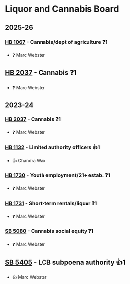 # Liquor and Cannabis Board
## 2025-26

### [HB 1067](/bill/2025-26/hb/1067/) - Cannabis/dept of agriculture   ❓1
* ❓ Marc Webster

## [HB 2037](/bill/2025-26/hb/2037/) - Cannabis   ❓1
* ❓ Marc Webster

## 2023-24

### [HB 2037](/bill/2023-24/hb/2037/) - Cannabis   ❓1
* ❓ Marc Webster

### [HB 1132](/bill/2023-24/hb/1132/) - Limited authority officers 👍1  
* 👍 Chandra Wax

### [HB 1730](/bill/2023-24/hb/1730/) - Youth employment/21+ estab.   ❓1
* ❓ Marc Webster

### [HB 1731](/bill/2023-24/hb/1731/) - Short-term rentals/liquor   ❓1
* ❓ Marc Webster

### [SB 5080](/bill/2023-24/sb/5080/) - Cannabis social equity   ❓1
* ❓ Marc Webster

## [SB 5405](/bill/2023-24/sb/5405/) - LCB subpoena authority 👍1  
* 👍 Marc Webster
